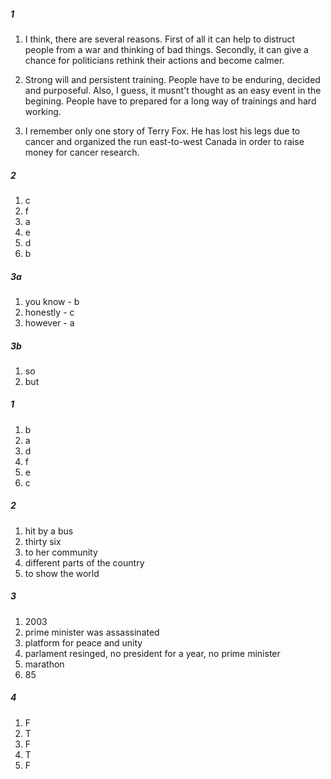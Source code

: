 ##### 1
1. I think, there are several reasons. First of all it can help to distruct people from a war and thinking of bad things.
Secondly, it can give a chance for politicians rethink their actions and become calmer. 

2. Strong will and persistent training. People have to be enduring, decided and purposeful. Also, I guess, it musnt't thought as an easy event in the begining. People have to prepared for a long way of trainings and hard working. 

3. I remember only one story of Terry Fox. He has lost his legs due to cancer and organized the run east-to-west Canada in order to raise money for cancer research.

##### 2
1. c
2. f
3. a
4. e
5. d
6. b

##### 3a
1. you know - b
2. honestly - c
3. however - a

##### 3b
1. so 
2. but

##### 1
1. b
2. a
3. d
4. f
5. e
6. c

##### 2
1. hit by a bus
2. thirty six
3. to her community 
4. different parts of the country
5. to show the world

##### 3
1. 2003
2. prime minister was assassinated
3. platform for peace and unity
4. parlament resinged, no president for a year, no prime minister
5. marathon
6. 85

##### 4
1. F
2. T
3. F
4. T
5. F

